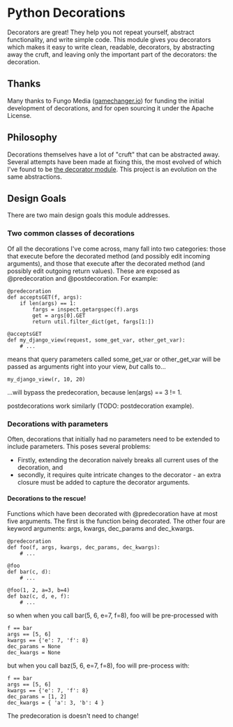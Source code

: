 # Python Decorations
Decorators are great! They help you not repeat yourself, abstract functionality, and write simple code. This module gives you decorators which makes it easy to write clean, readable, decorators, by abstracting away the cruft, and leaving only the important part of the decorators: the decoration.

## Thanks
Many thanks to Fungo Media ([gamechanger.io](http://gamechanger.io)) for funding the initial development of decorations, and for open sourcing it under the Apache License.

## Philosophy
Decorations themselves have a lot of "cruft" that can be abstracted away. Several attempts have been made at fixing this, the most evolved of which I've found to be [the decorator module](http://pypi.python.org/pypi/decorator/). This project is an evolution on the same abstractions.

## Design Goals

There are two main design goals this module addresses.

### Two common classes of decorations

Of all the decorations I've come across, many fall into two categories: those that execute before the decorated method (and possibly edit incoming arguments), and those that execute after the decorated method (and possibly edit outgoing return values). These are exposed as @predecoration and @postdecoration. For example:

    @predecoration
    def acceptsGET(f, args):
        if len(args) == 1:
            fargs = inspect.getargspec(f).args
            get = args[0].GET
            return util.filter_dict(get, fargs[1:])
    
    @acceptsGET
    def my_django_view(request, some_get_var, other_get_var):
        # ...
        
means that query parameters called some_get_var or other_get_var will be passed as arguments right into your view, *but* calls to...
    
    my_django_view(r, 10, 20)
    
...will bypass the predecoration, because len(args) == 3 != 1.

postdecorations work similarly (TODO: postdecoration example).

### Decorations with parameters

Often, decorations that initially had no parameters need to be extended to include parameters. This poses several problems:

* Firstly, extending the decoration naively breaks all current uses of the decoration, and
* secondly, it requires quite intricate changes to the decorator - an extra closure must be added to capture the decorator arguments.

#### Decorations to the rescue!

Functions which have been decorated with @predecoration have at most five arguments. The first is the function being decorated. The other four are keyword arguments: args, kwargs, dec\_params and dec\_kwargs.

    @predecoration
    def foo(f, args, kwargs, dec_params, dec_kwargs):
        # ...
    
    @foo
    def bar(c, d):
        # ...
    
    @foo(1, 2, a=3, b=4)
    def baz(c, d, e, f):
        # ...

so when when you call bar(5, 6, e=7, f=8), foo will be pre-processed with

    f == bar
    args == [5, 6]
    kwargs == {'e': 7, 'f': 8}
    dec_params = None
    dec_kwargs = None

but when you call baz(5, 6, e=7, f=8), foo will pre-process with:

    f == bar
    args == [5, 6]
    kwargs == {'e': 7, 'f': 8}
    dec_params = [1, 2]
    dec_kwargs = { 'a': 3, 'b': 4 }

The predecoration is doesn't need to change!
